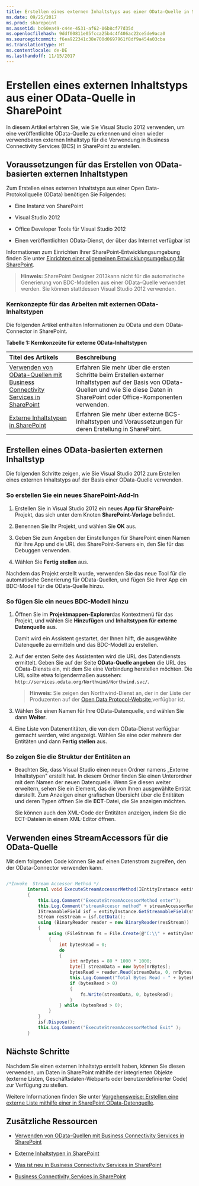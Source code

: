 ```yaml
---
title: Erstellen eines externen Inhaltstyps aus einer OData-Quelle in SharePoint
ms.date: 09/25/2017
ms.prod: sharepoint
ms.assetid: bc60ea49-c44e-4531-af62-06b8cf77d35d
ms.openlocfilehash: 9ddf00811e05fcca25b4c4f406ac22ce5de9aca0
ms.sourcegitcommit: f6ea922341c38e700d0697961f8df9a454a03cba
ms.translationtype: HT
ms.contentlocale: de-DE
ms.lasthandoff: 11/15/2017
---
```

# <a name="create-an-external-content-type-from-an-odata-source-in-sharepoint"></a>Erstellen eines externen Inhaltstyps aus einer OData-Quelle in SharePoint

In diesem Artikel erfahren Sie, wie Sie Visual Studio 2012 verwenden, um eine veröffentlichte OData-Quelle zu erkennen und einen wieder verwendbaren externen Inhaltstyp für die Verwendung in Business Connectivity Services (BCS) in SharePoint zu erstellen.

## <a name="prerequisites-for-creating-odata-based-external-content-types"></a>Voraussetzungen für das Erstellen von OData-basierten externen Inhaltstypen
<a name="bkmk_Prerequisites"> </a>

Zum Erstellen eines externen Inhaltstyps aus einer Open Data-Protokollquelle (OData) benötigen Sie Folgendes:
  
    
    

- Eine Instanz von SharePoint
    
  
- Visual Studio 2012
    
  
- Office Developer Tools für Visual Studio 2012
    
  
- Einen veröffentlichten OData-Dienst, der über das Internet verfügbar ist
    
  
Informationen zum Einrichten Ihrer SharePoint-Entwicklungsumgebung finden Sie unter  [Einrichten einer allgemeinen Entwicklungsumgebung für SharePoint](set-up-a-general-development-environment-for-sharepoint.md).
  
    
    

> **Hinweis:** SharePoint Designer 2013kann nicht für die automatische Generierung von BDC-Modellen aus einer OData-Quelle verwendet werden. Sie können stattdessen Visual Studio 2012 verwenden. 
  
    
    


### <a name="core-concepts-for-working-with-odata-external-content-types"></a>Kernkonzepte für das Arbeiten mit externen OData-Inhaltstypen

Die folgenden Artikel enthalten Informationen zu OData und dem OData-Connector in SharePoint.
  
    
    

**Tabelle 1: Kernkonzeüte für externe OData-Inhaltstypen**


|**Titel des Artikels**|**Beschreibung**|
|:-----|:-----|
| [Verwenden von OData-Quellen mit Business Connectivity Services in SharePoint](using-odata-sources-with-business-connectivity-services-in-sharepoint.md) <br/> |Erfahren Sie mehr über die ersten Schritte beim Erstellen externer Inhaltstypen auf der Basis von OData-Quellen und wie Sie diese Daten in SharePoint oder Office-Komponenten verwenden.  <br/> |
| [Externe Inhaltstypen in SharePoint](external-content-types-in-sharepoint.md) <br/> |Erfahren Sie mehr über externe BCS-Inhaltstypen und Voraussetzungen für deren Erstellung in SharePoint.  <br/> |
   

## <a name="create-an-odata-based-external-content-type"></a>Erstellen eines OData-basierten externen Inhaltstyp
<a name="bkmk_CreatingODataECT"> </a>

Die folgenden Schritte zeigen, wie Sie Visual Studio 2012 zum Erstellen eines externen Inhaltstyps auf der Basis einer OData-Quelle verwenden.
  
    
    

### <a name="to-create-a-new-sharepoint-add-in"></a>So erstellen Sie ein neues SharePoint-Add-In


1. Erstellen Sie in Visual Studio 2012 ein neues **App für SharePoint**-Projekt, das sich unter dem Knoten **SharePoint-Vorlage** befindet.
    
  
2. Benennen Sie Ihr Projekt, und wählen Sie **OK** aus.
    
  
3. Geben Sie zum Angeben der Einstellungen für SharePoint einen Namen für Ihre App und die URL des SharePoint-Servers ein, den Sie für das Debuggen verwenden.
    
  
4. Wählen Sie **Fertig stellen** aus.
    
  
Nachdem das Projekt erstellt wurde, verwenden Sie das neue Tool für die automatische Generierung für OData-Quellen, und fügen Sie Ihrer App ein BDC-Modell für die OData-Quelle hinzu.
  
    
    

### <a name="to-add-a-new-bdc-model"></a>So fügen Sie ein neues BDC-Modell hinzu


1. Öffnen Sie im **Projektmappen-Explorer**das Kontextmenü für das Projekt, und wählen Sie **Hinzufügen** und **Inhaltstypen für externe Datenquelle** aus.
    
    Damit wird ein Assistent gestartet, der Ihnen hilft, die ausgewählte Datenquelle zu ermitteln und das BDC-Modell zu erstellen.
    
  
2. Auf der ersten Seite des Assistenten wird die URL des Datendiensts ermittelt. Geben Sie auf der Seite **OData-Quelle angeben** die URL des OData-Diensts ein, mit dem Sie eine Verbindung herstellen möchten. Die URL sollte etwa folgendermaßen aussehen: `http://services.odata.org/Northwind/Northwind.svc/`.
    
    > **Hinweis:** Sie zeigen den Northwind-Dienst an, der in der Liste der Produzenten auf der  [Open Data Protocol-Website ](http://www.odata.org/ecosystem#liveservices) verfügbar ist. 
3. Wählen Sie einen Namen für Ihre OData-Datenquelle, und wählen Sie dann **Weiter**.
    
  
4. Eine Liste von Datenentitäten, die von dem OData-Dienst verfügbar gemacht werden, wird angezeigt. Wählen Sie eine oder mehrere der Entitäten und dann **Fertig stellen** aus.
    
  

### <a name="to-view-the-structure-of-the-entities"></a>So zeigen Sie die Struktur der Entitäten an


- Beachten Sie, dass Visual Studio einen neuen Ordner namens „Externe Inhaltstypen" erstellt hat. In diesem Ordner finden Sie einen Unterordner mit dem Namen der neuen Datenquelle. Wenn Sie diesen weiter erweitern, sehen Sie ein Element, das die von Ihnen ausgewählte Entität darstellt. Zum Anzeigen einer grafischen Übersicht über die Entitäten und deren Typen öffnen Sie die **ECT**-Datei, die Sie anzeigen möchten.
    
    Sie können auch den XML-Code der Entitäten anzeigen, indem Sie die ECT-Dateien in einem XML-Editor öffnen.
    
  

## <a name="use-a-stream-accessor-for-the-odata-source"></a>Verwenden eines StreamAccessors für die OData-Quelle
<a name="bkmk_UseStreamAccessor"> </a>

Mit dem folgenden Code können Sie auf einen Datenstrom zugreifen, den der OData-Connector verwenden kann.
  
    
    

```cs

/*Invoke  Stream Accessor Method */
        internal void ExecuteStreamAccessorMethod(IEntityInstance entityInstance, string streamAccessorName)
        {
            this.Log.Comment("ExecuteStreamAccessorMethod enter");
            this.Log.Comment("streamAccesor method" + streamAccessorName);
            IStreamableField isf = entityInstance.GetStreamableField(streamAccessorName);
            Stream resStream = isf.GetData();
            using (BinaryReader reader = new BinaryReader(resStream))
            {
                using (FileStream fs = File.Create(@"C:\\" + entityInstance.GetIdentity().GetIdentifierValues()[0] + ".jpg"))
                {
                    int bytesRead = 0;
                    do
                    {
                        int nrBytes = 80 * 1000 * 1000;
                        byte[] streamData = new byte[nrBytes];
                        bytesRead = reader.Read(streamData, 0, nrBytes);
                        this.Log.Comment("Total Bytes Read - " + bytesRead);
                        if (bytesRead > 0)
                        {
                            fs.Write(streamData, 0, bytesRead);
                        }
                    } while (bytesRead > 0);
                }
            }
            isf.Dispose();
            this.Log.Comment("ExecuteStreamAccessorMethod Exit" );
        }
```


## <a name="next-steps"></a>Nächste Schritte
<a name="bkmk_Next"> </a>

Nachdem Sie einen externen Inhaltstyp erstellt haben, können Sie diesen verwenden, um Daten in SharePoint mithilfe der integrierten Objekte (externe Listen, Geschäftsdaten-Webparts oder benutzerdefinierter Code) zur Verfügung zu stellen.
  
    
    
Weitere Informationen finden Sie unter  [Vorgehensweise: Erstellen eine externe Liste mithilfe einer in SharePoint OData-Datenquelle](how-to-create-an-external-list-using-an-odata-data-source-in-sharepoint.md).
  
    
    

## <a name="additional-resources"></a>Zusätzliche Ressourcen
<a name="bkmk_Addres"> </a>


-  [Verwenden von OData-Quellen mit Business Connectivity Services in SharePoint](using-odata-sources-with-business-connectivity-services-in-sharepoint.md)
    
  
-  [Externe Inhaltstypen in SharePoint](external-content-types-in-sharepoint.md)
    
  
-  [Was ist neu in Business Connectivity Services in SharePoint](what-s-new-in-business-connectivity-services-in-sharepoint.md)
    
  
-  [Business Connectivity Services in SharePoint](business-connectivity-services-in-sharepoint.md)
    
  

